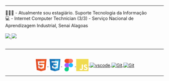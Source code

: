 <table>
  <hr>
  <div align="left" style="display: inline_block">
 👨🏽‍💻 - Atualmente sou estagiário. Suporte Tecnologia da Informação <br>
 💻 - Internet Computer Technician (3/3) - Serviço Nacional de Aprendizagem Industrial, Senai Alagoas

  </div>
  <br>
  <a href="https://github.com/caioarchive">
     
  <img height="180em" src="https://github-readme-stats.vercel.app/api?username=caioarchive&show_icons=true&theme=dark&include_all_commits=true&count_private=true"/>

  <img height="180em" src="https://github-readme-stats.vercel.app/api/top-langs/?username=caioarchive&layout=compact&langs_count=6&theme=dark"/>
    <br>
 
 

<br>
<hr>
    <br>   
  <div align="center" style="display: inline_block">
    <img align="center" alt="HTML" height="40" width="40" src="https://raw.githubusercontent.com/devicons/devicon/master/icons/html5/html5-original.svg">
    <img align="center" alt="CSS" height="40" width="40" src="https://raw.githubusercontent.com/devicons/devicon/master/icons/css3/css3-original.svg">
    <img align="center" alt="Figma" height="40" width="40" src="https://raw.githubusercontent.com/devicons/devicon/master/icons/figma/figma-original.svg">
    <img align="center" alt="JS" height="40" width="40" src="https://raw.githubusercontent.com/devicons/devicon/master/icons/javascript/javascript-plain.svg">
    <img align="center" alt="vscode" height="40" width="40" src="https://img.icons8.com/?size=100&id=0OQR1FYCuA9f&format=png&color=000000">
    <img align="center" alt="Git" height="40" width="40" src="https://git-scm.com/images/logos/downloads/Git-Icon-1788C.png"> 
    <img align="center" alt="Git" height="40" width="40" src="https://github.com/user-attachments/assets/85b269e0-956a-4f01-b17c-23a59f5e02ea"> 
   <br>
  <hr>

</div>

